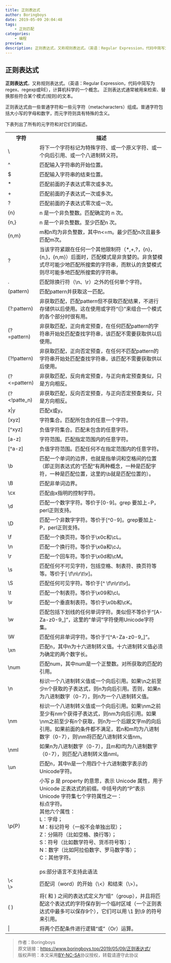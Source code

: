```yaml
---
title: 正则表达式
author: Boringboys
date: 2019-05-09 20:04:48
tags:
	- 正则匹配
categories:
	- 编程
preview: 
description: 正则表达式，又称规则表达式。（英语：Regular Expression，代码中简写为regex、regexp或RE），计算机科学的一个概念。
---
```


## 正则表达式
**正则表达式**，又称规则表达式。（英语：Regular Expression，代码中简写为regex、regexp或RE），计算机科学的一个概念。<!--more-->
正则表达式通常被用来检索、替换那些符合某个模式(规则)的文本。

正则表达式由一些普通字符和一些元字符（metacharacters）组成。普通字符包括大小写的字母和数字，而元字符则具有特殊的含义。

下表列出了所有的元字符和对它们的描述。

<table>
 <tr>
  <th>字符</th><th>描述</th> 
</tr>
 <tr>
  <td>\</td><td>将下一个字符标记为特殊字符、或一个原义字符、或一个向后引用、或一个八进制转义符。</td> 
</tr>
 <tr>
  <td>^</td><td>匹配输入字符串的开始位置。</td> 
</tr>
 <tr>
  <td>$</td><td>匹配输入字符串的结束位置。</td> 
</tr>
 <tr>
  <td>*</td><td>匹配前面的子表达式零次或多次。</td> 
</tr>
 <tr>
  <td>+</td><td>匹配前面的子表达式一次或多次。</td> 
</tr>
 <tr>
  <td>?</td><td>匹配前面的子表达式零次或一次。</td> 
</tr>
 <tr>
  <td>{n}</td><td>n 是一个非负整数。匹配确定的 n 次。</td> 
</tr>
 <tr>
  <td>{n,}</td><td>n 是一个非负整数。至少匹配n 次。</td> 
</tr>
 <tr>
  <td>{n,m}</td><td>m和n均为非负整数，其中n<=m。最少匹配n次且最多匹配m次。</td> 
</tr>
 <tr>
  <td>?</td><td>当该字符紧跟在任何一个其他限制符（*,+,?，{n}，{n,}，{n,m}）后面时，匹配模式是非贪婪的。非贪婪模式尽可能少地匹配所搜索的字符串，而默认的贪婪模式则尽可能多地匹配所搜索的字符串。</td> 
</tr>
 <tr>
  <td>.</td><td>匹配除换行符（\n、\r）之外的任何单个字符。</td> 
</tr>
 <tr>
  <td>(pattern)</td><td>匹配pattern并获取这一匹配。</td> 
</tr>
 <tr>
  <td>(?:pattern)</td><td>非获取匹配，匹配pattern但不获取匹配结果，不进行存储供以后使用。这在使用或字符“(|)”来组合一个模式的各个部分时很有用。</td> 
</tr>
 <tr>
  <td>(?=pattern)</td><td>非获取匹配，正向肯定预查，在任何匹配pattern的字符串开始处匹配查找字符串，该匹配不需要获取供以后使用。</td> 
</tr>
 <tr>
  <td>(?!pattern)</td><td>非获取匹配，正向否定预查，在任何不匹配pattern的字符串开始处匹配查找字符串，该匹配不需要获取供以后使用。</td> 
</tr>
 <tr>
  <td>(?<=pattern)</td><td>非获取匹配，反向肯定预查，与正向肯定预查类似，只是方向相反。</td> 
</tr>
 <tr>
  <td>(?<<e>!patte_n)</td><td>非获取匹配，反向否定预查，与正向否定预查类似，只是方向相反。</td> 
</tr>
 <tr>
  <td>x|y</td><td>匹配x或y。</td> 
</tr>
 <tr>
  <td>[xyz]</td><td>字符集合。匹配所包含的任意一个字符。</td> 
</tr>
 <tr>
  <td>[^xyz]</td><td>负值字符集合。匹配未包含的任意字符。</td> 
</tr>
<tr>
  <td>[a-z]</td><td>字符范围。匹配指定范围内的任意字符。</td> 
</tr>
<tr>
  <td>[^a-z]</td><td>负值字符范围。匹配任何不在指定范围内的任意字符。</td> 
</tr>
<tr>
  <td>\b</td><td>匹配一个单词的边界，也就是指单词和空格间的位置（即正则表达式的“匹配”有两种概念，一种是匹配字符，一种是匹配位置，这里的\b就是匹配位置的）。</td> 
</tr>
<tr>
  <td>\B</td><td>匹配非单词边界。</td> 
</tr>
<tr>
  <td>\cx</td><td>匹配由x指明的控制字符。</td> 
</tr>
<tr>
  <td>\d</td><td>匹配一个数字字符。等价于[0-9]。grep 要加上-P，perl正则支持。</td> 
</tr>
<tr>
  <td>\D</td><td>匹配一个非数字字符。等价于[^0-9]。grep要加上-P，perl正则支持。</td> 
</tr>
<tr>
  <td>\f</td><td>匹配一个换页符。等价于\x0c和\cL。</td> 
</tr>
<tr>
  <td>\n</td><td>匹配一个换行符。等价于\x0a和\cJ。</td> 
</tr>
<tr>
  <td>\r</td><td>匹配一个回车符。等价于\x0d和\cM。</td> 
</tr>
<tr>
  <td>\s</td><td>匹配任何不可见字符，包括空格、制表符、换页符等等。等价于[ \f\n\r\t\v]。</td> 
</tr>
<tr>
  <td>\S</td><td>匹配任何可见字符。等价于[^ \f\n\r\t\v]。</td> 
</tr>
<tr>
  <td>\t</td><td>匹配一个制表符。等价于\x09和\cI。</td> 
</tr>
<tr>
  <td>\v</td><td>匹配一个垂直制表符。等价于\x0b和\cK。</td> 
</tr>
<tr>
  <td>\w</td><td>匹配包括下划线的任何单词字符。类似但不等价于“[A-Za-z0-9_]”，这里的"单词"字符使用Unicode字符集。</td> 
</tr>
<tr>
  <td>\W</td><td>匹配任何非单词字符。等价于“[^A-Za-z0-9_]”。</td> 
</tr>
<tr>
  <td>\xn</td><td>匹配n，其中n为十六进制转义值。十六进制转义值必须为确定的两个数字长。</td> 
</tr>
<tr>
  <td>\num</td><td>匹配num，其中num是一个正整数。对所获取的匹配的引用。</td> 
</tr>
<tr>
  <td>\n</td><td>标识一个八进制转义值或一个向后引用。如果\n之前至少n个获取的子表达式，则n为向后引用。否则，如果n为八进制数字（0-7），则n为一个八进制转义值。</td> 
</tr>
<tr>
  <td>\nm</td><td>标识一个八进制转义值或一个向后引用。如果\nm之前至少有nm个获得子表达式，则nm为向后引用。如果\nm之前至少有n个获取，则n为一个后跟文字m的向后引用。如果前面的条件都不满足，若n和m均为八进制数字（0-7），则\nm将匹配八进制转义值nm。</td> 
</tr>
<tr>
  <td>\nml</td><td>如果n为八进制数字（0-7），且m和l均为八进制数字（0-7），则匹配八进制转义值nml。</td> 
</tr>
<tr>
  <td>\un</td><td>匹配n，其中n是一个用四个十六进制数字表示的Unicode字符。</td> 
</tr>

<tr>
  <td>\p{P}</td><td>小写 p 是 property 的意思，表示 Unicode 属性，用于 Unicode 正表达式的前缀。中括号内的“P”表示Unicode 字符集七个字符属性之一：<br/>标点字符。
<br/>其他六个属性：<br/>
L：字母；<br/>
M：标记符号（一般不会单独出现）；<br/>
Z：分隔符（比如空格、换行等）；<br/>
S：符号（比如数学符号、货币符号等）；<br/>
N：数字（比如阿拉伯数字、罗马数字等）；<br/>
C：其他字符。<br/><br/>
ps:部分语言不支持此语法</td> 
</tr>
<tr>
  <td>\<<br/>\></td><td>匹配词（word）的开始（\<）和结束（\>）。</td> 
</tr>
<tr>
  <td>( )</td><td>将( 和 ) 之间的表达式定义为“组”（group），并且将匹配这个表达式的字符保存到一个临时区域（一个正则表达式中最多可以保存9个），它们可以用 \1 到\9 的符号来引用。</td> 
</tr>
<tr>
  <td>|</td><td>将两个匹配条件进行逻辑“或”（Or）运算。</td> 
</tr>
</table>

>作者：Boringboys  
>原文链接：https://www.boringboys.top/2019/05/09/正则表达式/  
>版权声明：本文采用[BY-NC-SA](https://creativecommons.org/licenses/by-nc-sa/4.0/)协议授权，转载请遵守此协议
